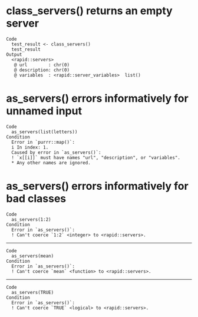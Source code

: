 # class_servers() returns an empty server

    Code
      test_result <- class_servers()
      test_result
    Output
      <rapid::servers>
       @ url        : chr(0) 
       @ description: chr(0) 
       @ variables  : <rapid::server_variables>  list()

# as_servers() errors informatively for unnamed input

    Code
      as_servers(list(letters))
    Condition
      Error in `purrr::map()`:
      i In index: 1.
      Caused by error in `as_servers()`:
      ! `x[[i]]` must have names "url", "description", or "variables".
      * Any other names are ignored.

# as_servers() errors informatively for bad classes

    Code
      as_servers(1:2)
    Condition
      Error in `as_servers()`:
      ! Can't coerce `1:2` <integer> to <rapid::servers>.

---

    Code
      as_servers(mean)
    Condition
      Error in `as_servers()`:
      ! Can't coerce `mean` <function> to <rapid::servers>.

---

    Code
      as_servers(TRUE)
    Condition
      Error in `as_servers()`:
      ! Can't coerce `TRUE` <logical> to <rapid::servers>.

